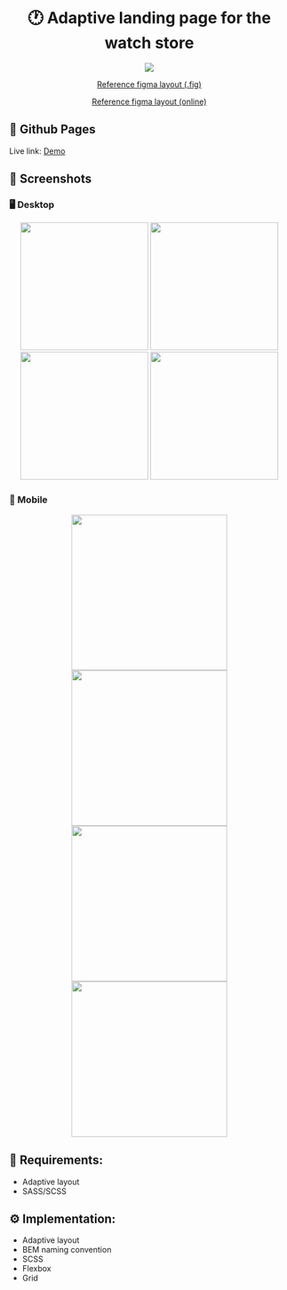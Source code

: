 <h1 align="center">🕐 Adaptive landing page for the watch store</h1>

<p align="center">
  <a href="https://skillicons.dev">
    <img src="https://skillicons.dev/icons?i=html,css,scss" />
  </a>
</p>

<p align="center">
  <a href="app/layout/">
    Reference figma layout (.fig)
  </a>
</p>

<p align="center">
  <a href="https://www.figma.com/file/22fczdbtZ13E40gD1BkxNR/%5BPublished%5D%5BRU%5D-%C2%ABConquest%C2%BB?node-id=0-1&t=EfIWGpQ2ZItVNMef-0">
    Reference figma layout (online)
  </a>
</p>

## 🔗 Github Pages

Live link: [Demo](https://safym.github.io/conquest/)

## 📸 Screenshots

### 🖥️ Desktop
<p align="center">
    <img height="230px" src="https://user-images.githubusercontent.com/99616798/226182374-ad9dc9bc-e3ff-4dc9-accf-67da3dc1c5e5.png" />
    <img height="230px" src="https://user-images.githubusercontent.com/99616798/226182377-b2b47b06-b5e7-47a0-a9a9-8c342ed7fb4e.png" />
    <img height="230px" src="https://user-images.githubusercontent.com/99616798/226182379-fda195d2-4582-4438-8134-b19f95eb8d09.png" />
    <img height="230px" src="https://user-images.githubusercontent.com/99616798/226182382-c91163c0-6716-4c84-807a-7f905b7c0595.png" />
</p>

### 📱 Mobile
<p align="center">
    <img height="280px" src="https://user-images.githubusercontent.com/99616798/226182119-43d682bc-efd6-46a0-8f65-e262d2454bd0.png" />
    <img height="280px" src="https://user-images.githubusercontent.com/99616798/226182123-7af7a534-7a56-4208-8cb7-2a10d7734d69.png" />
    <img height="280px" src="https://user-images.githubusercontent.com/99616798/226182125-a8c6c5a5-a75c-46ea-863d-bde8d40a359b.png" />
    <img height="280px" src="https://user-images.githubusercontent.com/99616798/226182127-aa87e64f-0f4c-4f5c-aedc-b01fed40667b.png" />
</p>

## 📑 Requirements:
* Adaptive layout
* SASS/SCSS

## ⚙️ Implementation:
* Adaptive layout
* BEM naming convention
* SCSS
* Flexbox
* Grid

